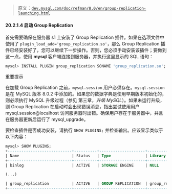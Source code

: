 > 原文：[`dev.mysql.com/doc/refman/8.0/en/group-replication-launching.html`](https://dev.mysql.com/doc/refman/8.0/en/group-replication-launching.html)

#### 20.2.1.4 启动 Group Replication

首先需要确保在服务器 s1 上安装了 Group Replication 插件。如果在选项文件中使用了 `plugin_load_add='group_replication.so'`，那么 Group Replication 插件已经安装好了，您可以继续下一步操作。否则，您必须手动安装该插件；要做到这一点，使用 **mysql** 客户端连接到服务器，并执行这里显示的 SQL 语句：

```sql
mysql> INSTALL PLUGIN group_replication SONAME 'group_replication.so';
```

重要提示

在加载 Group Replication 之前，`mysql.session` 用户必须存在。`mysql.session` 是在 MySQL 版本 8.0.2 中添加的。如果您的数据字典是使用早期版本初始化的，则必须执行 MySQL 升级过程（参见 第三章，*升级 MySQL*）。如果未运行升级，则 Group Replication 在启动时会出现错误消息，指出尝试使用用户 mysql.session@localhost 访问服务器时出错。确保用户存在于服务器中，并且在服务器更新后运行了 mysql_upgrade。

要检查插件是否成功安装，请执行 `SHOW PLUGINS;` 并检查输出。应该显示类似于以下内容：

```sql
mysql> SHOW PLUGINS;
+----------------------------+----------+--------------------+----------------------+-------------+
| Name                       | Status   | Type               | Library              | License     |
+----------------------------+----------+--------------------+----------------------+-------------+
| binlog                     | ACTIVE   | STORAGE ENGINE     | NULL                 | PROPRIETARY |

(...)

| group_replication          | ACTIVE   | GROUP REPLICATION  | group_replication.so | PROPRIETARY |
+----------------------------+----------+--------------------+----------------------+-------------+
```
